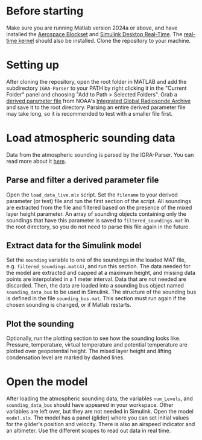 # Before starting
Make sure you are running Matlab version 2024a or above, and have installed the [Aerospace Blockset](https://ch.mathworks.com/products/aerospace-blockset.html) and [Simulink Desktop Real-Time](https://ch.mathworks.com/products/simulink-desktop-real-time.html). The [real-time kernel](https://ch.mathworks.com/help/sldrt/ug/real-time-windows-target-kernel.html) should also be installed.
Clone the repository to your machine.

# Setting up
After cloning the repository, open the root folder in MATLAB and add the subdirectory `IGRA-Parser` to your PATH by right clicking it in the "Current Folder" panel and choosing "Add to Path > Selected Folders".
Grab a [derived parameter file](https://www.ncei.noaa.gov/data/integrated-global-radiosonde-archive/access/derived-por/) from NOAA's [Integrated Global Radiosonde Archive](https://www.ncei.noaa.gov/products/weather-balloon/integrated-global-radiosonde-archive) and save it to the root directory. Parsing an entire derived parameter file may take long, so it is recommended to test with a smaller file first.

# Load atmospheric sounding data
Data from the atmospheric sounding is parsed by the IGRA-Parser. You can read more about it [here](https://github.com/mena-p/IGRA-Parser).
## Parse and filter a derived parameter file
Open the `load_data_live.mlx` script. Set the `filename` to your derived parameter (or test) file and run the first section of the script. All soundings are extracted from the file and filtered based on the presence of the mixed layer height parameter. An array of sounding objects containing only the soundings that have this parameter is saved to `filtered_soundings.mat` in the root directory, so you do not need to parse this file again in the future.

## Extract data for the Simulink model
Set the `sounding` variable to one of the soundings in the loaded MAT file, e.g. `filtered_soundings.mat(4)`, and run this section. The data needed for the model are extracted and capped at a maximum height, and missing data points are interpolated in a 1 meter interval. Data that are not needed are discarded. Then, the data are loaded into a sounding bus object named `sounding_data_bus` to be used in Simulink. The structure of the sounding bus is defined in the file `sounding_bus.mat`. This section must run again if the chosen sounding is changed, or if Matlab restarts.

## Plot the sounding
Optionally, run the plotting section to see how the sounding looks like. Pressure, temperature, virtual temperature and potential temperature are plotted over geopotential height. The mixed layer height and lifting condensation level are marked by dashed lines.

# Open the model
After loading the atmospheric sounding data, the variables `num_Levels`, and `sounding_data_bus` should have appeared in your workspace. Other variables are left over, but they are not needed in Simulink.
Open the model `model.slx`. The model has a panel (glider) where you can set initial values for the glider's position and velocity. There is also an airspeed indicator and an altimeter. Use the different scopes to read out data in real time.
